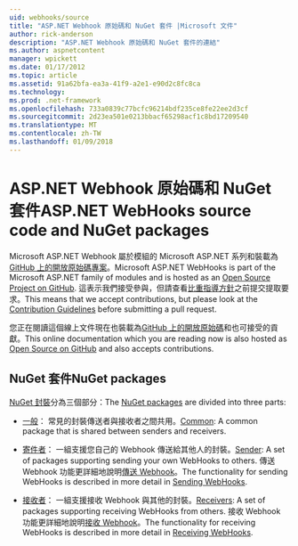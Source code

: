 ```yaml
---
uid: webhooks/source
title: "ASP.NET Webhook 原始碼和 NuGet 套件 |Microsoft 文件"
author: rick-anderson
description: "ASP.NET Webhook 原始碼和 NuGet 套件的連結"
ms.author: aspnetcontent
manager: wpickett
ms.date: 01/17/2012
ms.topic: article
ms.assetid: 91a62bfa-ea3a-41f9-a2e1-e90d2c8fc8ca
ms.technology: 
ms.prod: .net-framework
ms.openlocfilehash: 733a0839c77bcfc96214bdf235ce8fe22ee2d3cf
ms.sourcegitcommit: 2d23ea501e0213bbacf65298acf1c8bd17209540
ms.translationtype: MT
ms.contentlocale: zh-TW
ms.lasthandoff: 01/09/2018
---
```

# <a name="aspnet-webhooks-source-code-and-nuget-packages"></a><span data-ttu-id="09ab0-103">ASP.NET Webhook 原始碼和 NuGet 套件</span><span class="sxs-lookup"><span data-stu-id="09ab0-103">ASP.NET WebHooks source code and NuGet packages</span></span>

<span data-ttu-id="09ab0-104">Microsoft ASP.NET Webhook 屬於模組的 Microsoft ASP.NET 系列和裝載為[GitHub 上的開放原始碼專案](https://github.com/aspnet/WebHooks)。</span><span class="sxs-lookup"><span data-stu-id="09ab0-104">Microsoft ASP.NET WebHooks is part of the Microsoft ASP.NET family of modules and is hosted as an [Open Source Project on GitHub](https://github.com/aspnet/WebHooks).</span></span> <span data-ttu-id="09ab0-105">這表示我們接受參與，但請查看[比重指導方針](https://github.com/aspnet/Home/blob/master/CONTRIBUTING.md)之前提交提取要求。</span><span class="sxs-lookup"><span data-stu-id="09ab0-105">This means that we accept contributions, but please look at the [Contribution Guidelines](https://github.com/aspnet/Home/blob/master/CONTRIBUTING.md) before submitting a pull request.</span></span>

<span data-ttu-id="09ab0-106">您正在閱讀這個線上文件現在也裝載為[GitHub 上的開放原始碼](http://docs.asp.net/en/latest/contribute/style-guide.html#style-guide)和也可接受的貢獻。</span><span class="sxs-lookup"><span data-stu-id="09ab0-106">This online documentation which you are reading now is also hosted as [Open Source on GitHub](http://docs.asp.net/en/latest/contribute/style-guide.html#style-guide) and also accepts contributions.</span></span>

## <a name="nuget-packages"></a><span data-ttu-id="09ab0-107">NuGet 套件</span><span class="sxs-lookup"><span data-stu-id="09ab0-107">NuGet packages</span></span>

<span data-ttu-id="09ab0-108">[NuGet 封裝](https://nuget.org/packages?q=Microsoft.AspNet.WebHooks)分為三個部分：</span><span class="sxs-lookup"><span data-stu-id="09ab0-108">The [NuGet packages](https://nuget.org/packages?q=Microsoft.AspNet.WebHooks) are divided into three parts:</span></span>

* <span data-ttu-id="09ab0-109">[一般](https://www.nuget.org/packages?q=Microsoft.AspNet.WebHooks.Common)： 常見的封裝傳送者與接收者之間共用。</span><span class="sxs-lookup"><span data-stu-id="09ab0-109">[Common](https://www.nuget.org/packages?q=Microsoft.AspNet.WebHooks.Common): A common package that is shared between senders and receivers.</span></span>

* <span data-ttu-id="09ab0-110">[寄件者](https://www.nuget.org/packages?q=Microsoft.AspNet.WebHooks.Custom)： 一組支援您自己的 Webhook 傳送給其他人的封裝。</span><span class="sxs-lookup"><span data-stu-id="09ab0-110">[Sender](https://www.nuget.org/packages?q=Microsoft.AspNet.WebHooks.Custom): A set of packages supporting sending your own WebHooks to others.</span></span> <span data-ttu-id="09ab0-111">傳送 Webhook 功能更詳細地說明[傳送 Webhook](sending/index.md)。</span><span class="sxs-lookup"><span data-stu-id="09ab0-111">The functionality for sending WebHooks is described in more detail in [Sending WebHooks](sending/index.md).</span></span>

* <span data-ttu-id="09ab0-112">[接收者](https://www.nuget.org/packages?q=Microsoft.AspNet.WebHooks.Receivers)： 一組支援接收 Webhook 與其他的封裝。</span><span class="sxs-lookup"><span data-stu-id="09ab0-112">[Receivers](https://www.nuget.org/packages?q=Microsoft.AspNet.WebHooks.Receivers): A set of packages supporting receiving WebHooks from others.</span></span> <span data-ttu-id="09ab0-113">接收 Webhook 功能更詳細地說明[接收 Webhook](receiving/index.md)。</span><span class="sxs-lookup"><span data-stu-id="09ab0-113">The functionality for receiving WebHooks is described in more detail in [Receiving WebHooks](receiving/index.md).</span></span>
